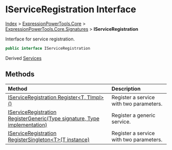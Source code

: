 ﻿# IServiceRegistration Interface

[Index](../index.md) > [ExpressionPowerTools.Core](ExpressionPowerTools.Core.a.md) > [ExpressionPowerTools.Core.Signatures](ExpressionPowerTools.Core.Signatures.n.md) > **IServiceRegistration**

Interface for service registration.

```csharp
public interface IServiceRegistration
```

Derived  [Services](ExpressionPowerTools.Core.Dependencies.Services.cs.md) 

## Methods

| Method | Description |
| :-- | :-- |
| [IServiceRegistration Register&lt;T, TImpl>()](IServiceRegistration-Register.m.md) | Register a service with two parameters. |
| [IServiceRegistration RegisterGeneric(Type signature, Type implementation)](IServiceRegistration-RegisterGeneric.m.md) | Register a generic service. |
| [IServiceRegistration RegisterSingleton&lt;T>(T instance)](IServiceRegistration-RegisterSingleton.m.md) | Register a service with two parameters. |
